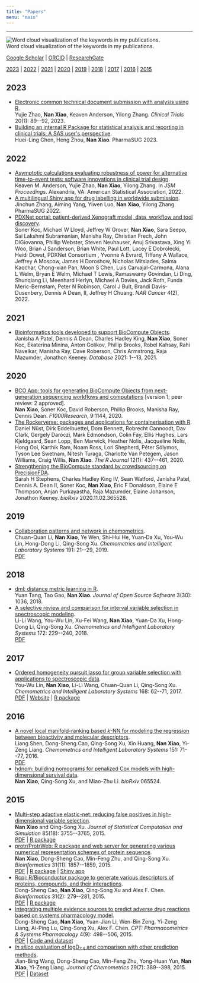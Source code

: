 ```yaml
---
title: "Papers"
menu: "main"
---
```


*  *  *  *

<div class="float">
<img src="/image/wordcloud.png" alt="Word cloud visualization of the keywords in my publications.">
<div class="figcaption">
Word cloud visualization of the keywords in my publications.
</div>
</div>

<div class="mt-4"></div>

<div class="text-center">

[Google Scholar](https://scholar.google.com/citations?user=BNizRecAAAAJ&hl=en) |
[ORCID](https://orcid.org/0000-0002-0250-5673) |
[ResearchGate](https://www.researchgate.net/profile/Nan-Xiao-9)

[2023](#2023) | [2022](#2022) | [2021](#2021) | [2020](#2020) |
[2019](#2019) | [2018](#2018) | [2017](#2017) | [2016](#2016) | [2015](#2015)

</div>

<div class="mt-5"></div>

## 2023

- [Electronic common technical document submission with analysis using R](https://doi.org/10.1177/17407745221123244).\
  Yujie Zhao, **Nan Xiao**, Keaven Anderson, Yilong Zhang.
  *Clinical Trials* 20(1): 89--92, 2023.
- [Building an internal R Package for statistical analysis and reporting in clinical trials: A SAS user's perspective](https://www.pharmasug.org/us/2023/papers.html#SD-122).\
  Huei-Ling Chen, Heng Zhou, **Nan Xiao**.
  PharmaSUG 2023.

## 2022

- [Asymptotic calculations evaluating robustness of power for alternative time-to-event tests: software innovations in clinical trial design](https://ww2.amstat.org/cgi-bin/fileviewer.cfm?filename=AbstractPresentations%5Cjsm2022presentations%5C320465%2Epdf&Outputfile=320465).\
  Keaven M. Anderson, Yujie Zhao, **Nan Xiao**, Yilong Zhang.
  In *JSM Proceedings*. Alexandria, VA: American Statistical Association, 2022.
- [A multilingual Shiny app for drug labelling in worldwide submission](https://www.pharmasug.org/proceedings/2022/AD/PharmaSUG-2022-AD-062.pdf).\
  Jinchun Zhang, Aiming Yang, Yiwen Luo, **Nan Xiao**, Yilong Zhang.
  PharmaSUG 2022.
- [PDXNet portal: patient-derived Xenograft model, data, workflow and tool discovery](https://doi.org/10.1093/narcan/zcac014).\
  Soner Koc, Michael W Lloyd, Jeffrey W Grover, **Nan Xiao**, Sara Seepo, Sai Lakshmi Subramanian, Manisha Ray, Christian Frech, John DiGiovanna, Phillip Webster, Steven Neuhauser, Anuj Srivastava, Xing Yi Woo, Brian J Sanderson, Brian White, Paul Lott, Lacey E Dobrolecki, Heidi Dowst, PDXNet Consortium , Yvonne A Evrard, Tiffany A Wallace, Jeffrey A Moscow, James H Doroshow, Nicholas Mitsiades, Salma Kaochar, Chong-xian Pan, Moon S Chen, Luis Carvajal-Carmona, Alana L Welm, Bryan E Welm, Michael T Lewis, Ramaswamy Govindan, Li Ding, Shunqiang Li, Meenhard Herlyn, Michael A Davies, Jack Roth, Funda Meric-Bernstam, Peter N Robinson, Carol J Bult, Brandi Davis-Dusenbery, Dennis A Dean, II, Jeffrey H Chuang.
  *NAR Cancer* 4(2), 2022.

## 2021

- [Bioinformatics tools developed to support BioCompute Objects](https://doi.org/10.1093/database/baab008).\
  Janisha A Patel, Dennis A Dean, Charles Hadley King, **Nan Xiao**, Soner Koc, Ekaterina Minina, Anton Golikov, Phillip Brooks, Robel Kahsay, Rahi Navelkar, Manisha Ray, Dave Roberson, Chris Armstrong, Raja Mazumder, Jonathon Keeney.
  *Database* 2021: 1--13, 2021.

## 2020

- [BCO App: tools for generating BioCompute Objects from next-generation sequencing workflows and computations](https://doi.org/10.12688/f1000research.25902.1) [version 1; peer review: 2 approved].\
  **Nan Xiao**, Soner Koc, David Roberson, Phillip Brooks, Manisha Ray, Dennis Dean.
  *F1000Research*, 9:1144, 2020.
- [The Rockerverse: packages and applications for containerisation with R](https://doi.org/10.32614/RJ-2020-007).\
  Daniel Nüst, Dirk Eddelbuettel, Dom Bennett, Robrecht Cannoodt, Dav Clark, Gergely Daróczi, Mark Edmondson, Colin Fay, Ellis Hughes, Lars Kjeldgaard, Sean Lopp, Ben Marwick, Heather Nolis, Jacqueline Nolis, Hong Ooi, Karthik Ram, Noam Ross, Lori Shepherd, Péter Sólymos, Tyson Lee Swetnam, Nitesh Turaga, Charlotte Van Petegem, Jason Williams, Craig Willis, **Nan Xiao**.
  *The R Journal* 12(1): 437--461, 2020.
- [Strengthening the BioCompute standard by crowdsourcing on PrecisionFDA](https://doi.org/10.1101/2020.11.02.365528).\
  Sarah H Stephens, Charles Hadley King IV, Sean Watford, Janisha Patel, Dennis A. Dean II, Soner Koc, **Nan Xiao**, Eric F Donaldson, Elaine E Thompson, Anjan Purkayastha, Raja Mazumder, Elaine Johanson, Jonathon Keeney.
  *bioRxiv* 2020.11.02.365528.

## 2019

- [Collaboration patterns and network in chemometrics](https://doi.org/10.1016/j.chemolab.2019.05.011).\
  Chuan-Quan Li, **Nan Xiao**, Ye Wen, Shi-Hui He, Yuan‐Da Xu, You-Wu Lin, Hong-Dong Li, Qing-Song Xu.
  *Chemometrics and Intelligent Laboratory Systems* 191: 21--29, 2019.\
  [PDF](chemometrics-collaboration-network.pdf)

## 2018

- [dml: distance metric learning in R](https://doi.org/10.21105/joss.01036).\
  Yuan Tang, Tao Gao, **Nan Xiao**.
  *Journal of Open Source Software* 3(30): 1036, 2018.
- [A selective review and comparison for interval variable selection in spectroscopic modeling](https://doi.org/10.1016/j.chemolab.2017.11.008).\
  Li-Li Wang, You-Wu Lin, Xu-Fei Wang, **Nan Xiao**, Yuan-Da Xu, Hong-Dong Li, Qing-Song Xu.
  *Chemometrics and Intelligent Laboratory Systems* 172: 229--240, 2018.\
  [PDF](interval-variable-selection.pdf)

## 2017

- [Ordered homogeneity pursuit lasso for group variable selection with applications to spectroscopic data](https://doi.org/10.1016/j.chemolab.2017.07.004).\
  You-Wu Lin, **Nan Xiao**, Li-Li Wang, Chuan-Quan Li, Qing-Song Xu.
  *Chemometrics and Intelligent Laboratory Systems* 168: 62--71, 2017.\
  [PDF](OHPL.pdf) | [Website](https://OHPL.io/) | [R package](https://OHPL.io/doc/)

## 2016

- [A novel local manifold-ranking based *k*-NN for modeling the regression between bioactivity and molecular descriptors](https://doi.org/10.1016/j.chemolab.2015.12.005).\
  Liang Shen, Dong-Sheng Cao, Qing-Song Xu, Xin Huang, **Nan Xiao**, Yi-Zeng Liang.
  *Chemometrics and Intelligent Laboratory Systems* 151: 71--77, 2016.\
  [PDF](MRKNN.pdf)
- [hdnom: building nomograms for penalized Cox models with high-dimensional survival data](https://doi.org/10.1101/065524).\
  **Nan Xiao**, Qing-Song Xu, and Miao-Zhu Li.
  *bioRxiv* 065524.

## 2015

- [Multi-step adaptive elastic-net: reducing false positives in high-dimensional variable selection](https://doi.org/10.1080/00949655.2015.1016944).\
  **Nan Xiao** and Qing-Song Xu.
  *Journal of Statistical Computation and Simulation* 85(18): 3755--3765, 2015.\
  [PDF](msaenet.pdf) | [R package](https://nanx.me/msaenet/)
- [protr/ProtrWeb: R package and web server for generating various numerical representation schemes of protein sequence](https://doi.org/10.1093/bioinformatics/btv042).\
  **Nan Xiao**, Dong-Sheng Cao, Min-Feng Zhu, and Qing-Song Xu.
  *Bioinformatics* 31(11): 1857--1859, 2015.\
  [PDF](protr.pdf) | [R package](https://nanx.me/protr/) | [Shiny app](https://nanx.app/protr/)
- [Rcpi: R/Bioconductor package to generate various descriptors of proteins, compounds, and their interactions](https://doi.org/10.1093/bioinformatics/btu624).\
  Dong-Sheng Cao, **Nan Xiao**, Qing-Song Xu and Alex F. Chen.
  *Bioinformatics* 31(2): 279--281, 2015.\
  [PDF](Rcpi.pdf) | [R package](https://nanx.me/Rcpi/)
- [Integrating multiple evidence sources to predict adverse drug reactions based on systems pharmacology model](https://doi.org/10.1002/psp4.12002).\
  Dong-Sheng Cao, **Nan Xiao**, Yuan-Jian Li, Wen-Bin Zeng, Yi-Zeng Liang, Ai-Ping Lu, Qing-Song Xu, Alex F. Chen.
  *CPT: Pharmacometrics & Systems Pharmacology* 4(9): 498--506, 2015.\
  [PDF](MEF.pdf) | [Code and dataset](https://github.com/nanxstats/MEF)
- [*In silico* evaluation of logD<sub>7.4</sub> and comparison with other prediction methods](https://doi.org/10.1002/cem.2718).\
  Jian-Bing Wang, Dong-Sheng Cao, Min-Feng Zhu, Yong-Huan Yun, **Nan Xiao**, Yi-Zeng Liang.
  *Journal of Chemometrics* 29(7): 389--398, 2015.\
  [PDF](logd.pdf) | [Dataset](https://github.com/nanxstats/logd74)
